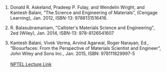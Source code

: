 1. Donald R. Askeland, Pradeep P. Fulay, and Wendelin Wright, and Kantesh
Balani, “The Science and Engineering of Materials”, (Cengage Learning),
Jan. 2012, ISBN-13: 9788131516416.<br>

2.  R. Balasubramaniam, "Callister's Materials Science and Engineering",
2ed (Wiley), Jan. 2014, ISBN-13: 978-8126541607<br>

3. Kantesh Balani, Vivek Verma, Arvind Agarwal, Roger Narayan, Ed.,
“Biosurfaces: From the Perspective of Materials Scientist and Engineer”,
John Wiley and Sons Inc., Jan. 2015, ISBN: 978111829997-5<br><br>
<a href="https://www.youtube.com/watch?v=-8HISU35vhY&list=PLbMVogVj5nJSl_2XmFjuRmvuAgCOZXUjv&index=44" target=_blank>NPTEL Lecture Link</a>
